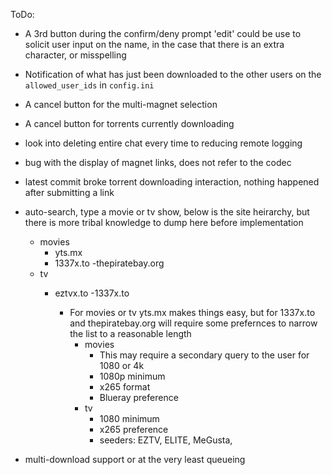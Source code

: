 ToDo:
- A 3rd button during the confirm/deny prompt 'edit' could be use to solicit user input on the name, in the case that there is an extra character, or misspelling
- Notification of what has just been downloaded to the other users on the `allowed_user_ids` in `config.ini`
- A cancel button for the multi-magnet selection
- A cancel button for torrents currently downloading
- look into deleting entire chat every time to reducing remote logging
- bug with the display of magnet links, does not refer to the codec
- latest commit broke torrent downloading interaction, nothing happened after submitting a link

- auto-search, type a movie or tv show, below is the site heirarchy, but there is more tribal knowledge to dump here before implementation
  - movies
    - yts.mx
    - 1337x.to
    -thepiratebay.org
  - tv
    - eztvx.to
    -1337x.to

      - For movies or tv yts.mx makes things easy, but for 1337x.to and thepiratebay.org will require some prefernces to narrow the list to a reasonable length
        - movies
          - This may require a secondary query to the user for 1080 or 4k
          - 1080p minimum
          - x265 format
          - Blueray preference
        - tv
          - 1080 minimum
          - x265 preference
          - seeders: EZTV, ELITE, MeGusta, 

- multi-download support or at the very least queueing